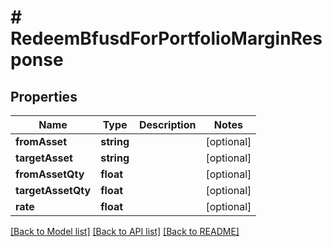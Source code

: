 # # RedeemBfusdForPortfolioMarginResponse

## Properties

Name | Type | Description | Notes
------------ | ------------- | ------------- | -------------
**fromAsset** | **string** |  | [optional]
**targetAsset** | **string** |  | [optional]
**fromAssetQty** | **float** |  | [optional]
**targetAssetQty** | **float** |  | [optional]
**rate** | **float** |  | [optional]

[[Back to Model list]](../../README.md#models) [[Back to API list]](../../README.md#endpoints) [[Back to README]](../../README.md)
